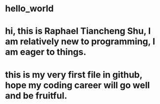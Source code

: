 # hello_world
# hi, this is Raphael Tiancheng Shu, I am relatively new to programming, I am eager to things.
# this is my very first file in github, hope my coding career will go well and be fruitful.

